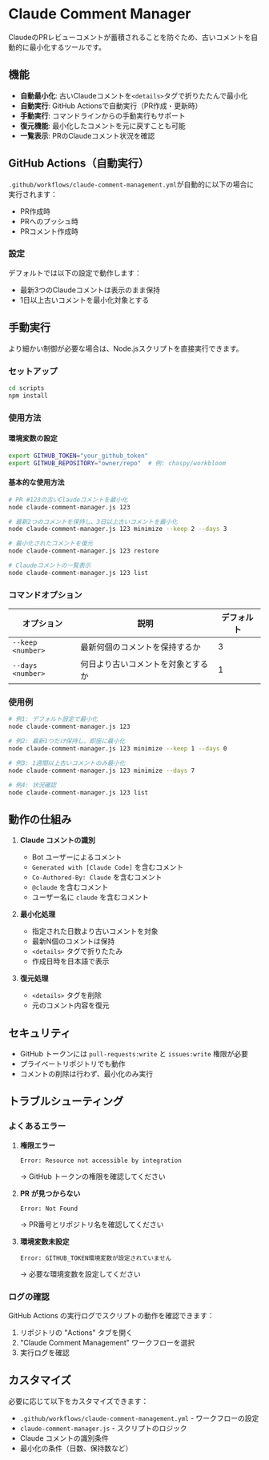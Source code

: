 # Claude Comment Manager

ClaudeのPRレビューコメントが蓄積されることを防ぐため、古いコメントを自動的に最小化するツールです。

## 機能

- **自動最小化**: 古いClaudeコメントを`<details>`タグで折りたたんで最小化
- **自動実行**: GitHub Actionsで自動実行（PR作成・更新時）
- **手動実行**: コマンドラインからの手動実行もサポート
- **復元機能**: 最小化したコメントを元に戻すことも可能
- **一覧表示**: PRのClaudeコメント状況を確認

## GitHub Actions（自動実行）

`.github/workflows/claude-comment-management.yml`が自動的に以下の場合に実行されます：

- PR作成時
- PRへのプッシュ時
- PRコメント作成時

### 設定

デフォルトでは以下の設定で動作します：
- 最新3つのClaudeコメントは表示のまま保持
- 1日以上古いコメントを最小化対象とする

## 手動実行

より細かい制御が必要な場合は、Node.jsスクリプトを直接実行できます。

### セットアップ

```bash
cd scripts
npm install
```

### 使用方法

#### 環境変数の設定

```bash
export GITHUB_TOKEN="your_github_token"
export GITHUB_REPOSITORY="owner/repo"  # 例: chaspy/workbloom
```

#### 基本的な使用方法

```bash
# PR #123の古いClaudeコメントを最小化
node claude-comment-manager.js 123

# 最新2つのコメントを保持し、3日以上古いコメントを最小化
node claude-comment-manager.js 123 minimize --keep 2 --days 3

# 最小化されたコメントを復元
node claude-comment-manager.js 123 restore

# Claudeコメントの一覧表示
node claude-comment-manager.js 123 list
```

### コマンドオプション

| オプション | 説明 | デフォルト |
|-----------|------|-----------|
| `--keep <number>` | 最新何個のコメントを保持するか | 3 |
| `--days <number>` | 何日より古いコメントを対象とするか | 1 |

### 使用例

```bash
# 例1: デフォルト設定で最小化
node claude-comment-manager.js 123

# 例2: 最新1つだけ保持し、即座に最小化
node claude-comment-manager.js 123 minimize --keep 1 --days 0

# 例3: 1週間以上古いコメントのみ最小化
node claude-comment-manager.js 123 minimize --days 7

# 例4: 状況確認
node claude-comment-manager.js 123 list
```

## 動作の仕組み

1. **Claude コメントの識別**
   - Bot ユーザーによるコメント
   - `Generated with [Claude Code]` を含むコメント
   - `Co-Authored-By: Claude` を含むコメント
   - `@claude` を含むコメント
   - ユーザー名に `claude` を含むコメント

2. **最小化処理**
   - 指定された日数より古いコメントを対象
   - 最新N個のコメントは保持
   - `<details>` タグで折りたたみ
   - 作成日時を日本語で表示

3. **復元処理**
   - `<details>` タグを削除
   - 元のコメント内容を復元

## セキュリティ

- GitHub トークンには `pull-requests:write` と `issues:write` 権限が必要
- プライベートリポジトリでも動作
- コメントの削除は行わず、最小化のみ実行

## トラブルシューティング

### よくあるエラー

1. **権限エラー**
   ```
   Error: Resource not accessible by integration
   ```
   → GitHub トークンの権限を確認してください

2. **PR が見つからない**
   ```
   Error: Not Found
   ```
   → PR番号とリポジトリ名を確認してください

3. **環境変数未設定**
   ```
   Error: GITHUB_TOKEN環境変数が設定されていません
   ```
   → 必要な環境変数を設定してください

### ログの確認

GitHub Actions の実行ログでスクリプトの動作を確認できます：
1. リポジトリの "Actions" タブを開く
2. "Claude Comment Management" ワークフローを選択
3. 実行ログを確認

## カスタマイズ

必要に応じて以下をカスタマイズできます：

- `.github/workflows/claude-comment-management.yml` - ワークフローの設定
- `claude-comment-manager.js` - スクリプトのロジック
- Claude コメントの識別条件
- 最小化の条件（日数、保持数など）